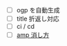 
- [ ] ogp を自動生成
- [ ] title 折返し対応
- [ ] ci / cd
- [ ] [amp 消し方](https://developers.google.com/search/docs/advanced/experience/remove-amp)